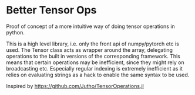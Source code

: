 # Better Tensor Ops

Proof of concept of a more intuitive way of doing tensor operations in python.


This is a high level library, i.e. only the front api of numpy/pytorch etc is used.
The Tensor class acts as wrapper around the array, delegating operations to the built in versions of the corresponding framework.
This means that certain operations may be inefficient, since they might rely on broadcasting etc.
Especially regular indexing is extremely inefficient as it relies on evaluating strings as a hack to enable the same syntax to be used.


Inspired by https://github.com/Jutho/TensorOperations.jl
